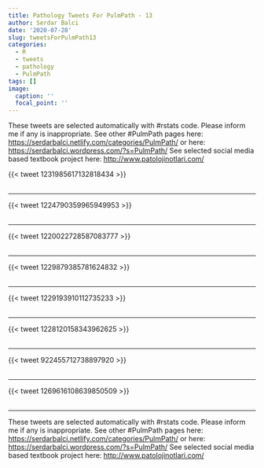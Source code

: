 ```yaml
---
title: Pathology Tweets For PulmPath - 13
author: Serdar Balci
date: '2020-07-28'
slug: tweetsForPulmPath13
categories:
  - R
  - tweets
  - pathology
  - PulmPath
tags: []
image:
  caption: ''
  focal_point: ''
---
```



These tweets are selected automatically with #rstats code. Please inform me if any is inappropriate.
See other #PulmPath pages here: https://serdarbalci.netlify.com/categories/PulmPath/  or here: https://serdarbalci.wordpress.com/?s=PulmPath/ 
See selected social media based textbook project here: http://www.patolojinotlari.com/

{{< tweet 1231985617132818434 >}}
<br>
<br>
<hr>
{{< tweet 1224790359965949953 >}}
<br>
<br>
<hr>
{{< tweet 1220022728587083777 >}}
<br>
<br>
<hr>
{{< tweet 1229879385781624832 >}}
<br>
<br>
<hr>
{{< tweet 1229193910112735233 >}}
<br>
<br>
<hr>
{{< tweet 1228120158343962625 >}}
<br>
<br>
<hr>
{{< tweet 922455712738897920 >}}
<br>
<br>
<hr>
{{< tweet 1269616108639850509 >}}
<br>
<br>
<hr>


These tweets are selected automatically with #rstats code. Please inform me if any is inappropriate.
See other #PulmPath pages here: https://serdarbalci.netlify.com/categories/PulmPath/  or here: https://serdarbalci.wordpress.com/?s=PulmPath/ 
See selected social media based textbook project here: http://www.patolojinotlari.com/

